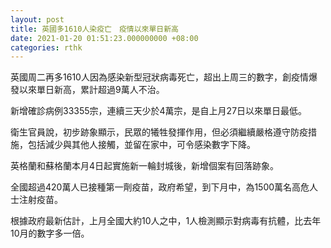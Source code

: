 ```yaml
---
layout: post
title: 英國多1610人染疫亡　疫情以來單日新高
date: 2021-01-20 01:51:23.000000000 +08:00
categories: rthk
---
```


英國周二再多1610人因為感染新型冠狀病毒死亡，超出上周三的數字，創疫情爆發以來單日新高，累計超過9萬人不治。

新增確診病例33355宗，連續三天少於4萬宗，是自上月27日以來單日最低。

衛生官員說，初步跡象顯示，民眾的犧牲發揮作用，但必須繼續嚴格遵守防疫措施，包括減少與其他人接觸，並留在家中，可令感染數字下降。

英格蘭和蘇格蘭本月4日起實施新一輪封城後，新增個案有回落跡象。

全國超過420萬人已接種第一劑疫苗，政府希望，到下月中，為1500萬名高危人士注射疫苗。

根據政府最新估計，上月全國大約10人之中，1人檢測顯示對病毒有抗體，比去年10月的數字多一倍。
